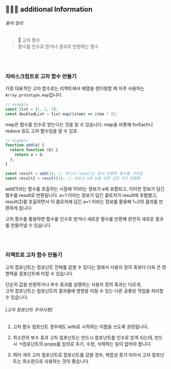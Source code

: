 ## 👩🏻‍💻 additional Information

###### 용어 정리

> 📖 고차 함수 <br />
> 함수를 인수로 받거나 결과로 반환하는 함수

<br />
<br />

### 자바스크립트로 고차 함수 만들기

가장 대표적인 고차 함수로는 리액트에서 배열을 렌더링할 때 자주 사용하는 `Array.prototype.map`입니다.

```js
// example
const list = [1, 2, 3];
const doubledList = list.map((item) => item * 2);
```

map은 함수를 인수로 받는다는 것을 알 수 있습니다. map을 비롯해 forEach나 reduce 등도 고차 함수임을 알 수 있죠.

```js
// example
function add(a) {
  return function (b) {
    return a + b;
  };
}

const result = add(1); // 여기서 result는 앞서 반환한 함수를 가리킴
const result2 = result(2); // 비로소 a와 b를 더한 값인 3이 반환됨
```

add(1)라는 함수를 호출하는 시점에 1이라는 정보가 a에 포함되고, 이러한 정보가 담긴 함수를 result로 반환됩니다. a=1 이라는 정보가 담긴 클로저가 result에 포함됐고, result(2)를 호출하면서 이 클로저에 담긴 a=1 이라는 정보를 활용해 1+2의 결과를 반환하게 됩니다.

고차 함수를 활용하면 함수를 인수로 받거나 새로운 함수를 반환해 완전히 새로운 결과를 만들어낼 수 있습니다.

<br />
<br />

### 리액트로 고차 함수 만들기

고차 컴포넌트는 컴포넌트 전체를 감쌀 수 있다는 점에서 사용자 정의 훅보다 더욱 큰 영향력을 컴포넌트에 미칠 수 있습니다.

단순히 값을 반환하거나 부수 효과를 실행하는 사용자 정의 훅과는 다르게, <br />
고차 컴포넌트는 컴포넌트의 결과물에 영향을 미칠 수 있는 다른 공통된 작업을 처리할 수 있습니다.

###### [고차 컴포넌트 주의사항]

1. 고차 함수 컴포넌트 경우에도 with로 시작하는 이름을 쓰도록 권장됩니다.

2. 최소한의 부수 효과
   고차 컴포넌트는 반드시 컴포넌트를 인수로 받게 되는데, 반드시 ㅋ컴포넌트의 props를 임의로 추가, 수정, 삭제하는 일이 없어야 합니다.

3. 여러 개의 고차 컴포넌트로 컴포넌트를 감쌀 경우, 복잡성 증가
   따라서 고차 컴포넌트는 최소한으로 사용하는 것이 좋습니다.

<br />
<br />
